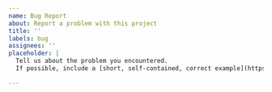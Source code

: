 ```yaml
---
name: Bug Report
about: Report a problem with this project
title: ''
labels: bug
assignees: ''
placeholder: |
  Tell us about the problem you encountered.
  If possible, include a [short, self-contained, correct example](https://sscce.org/).

---
```


